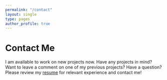 ```yaml
---
permalink: "/contact"
layout: single
type: pages
author_profile: true
---
```


# Contact Me
I am available to work on new projects now. Have any projects in mind? Want to leave a comment on one of my previous projects? Have a question? Please review my [resume](/_pages/Resume-Armbruster.pdf) for relevant experience and contact me!
